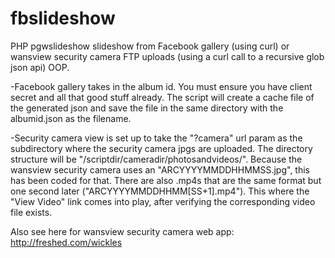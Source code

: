 # fbslideshow
PHP pgwslideshow slideshow from Facebook gallery (using curl) or wansview security camera FTP uploads (using a curl call to a recursive glob json api) OOP.

-Facebook gallery takes in the album id. You must ensure you have client secret and all that good stuff already. The script will create a cache file of the generated json and save the file in the same directory with the albumid.json as the filename.

-Security camera view is set up to take the "?camera" url param as the subdirectory where the security camera jpgs are uploaded. The directory structure will be "/scriptdir/cameradir/photosandvideos/". Because the wansview security camera uses an "ARCYYYYMMDDHHMMSS.jpg", this has been coded for that. There are also .mp4s that are the same format but one second later ("ARCYYYYMMDDHHMM[SS+1].mp4"). This where the "View Video" link comes into play, after verifying the corresponding video file exists.

Also see here for wansview security camera web app: http://freshed.com/wickles
